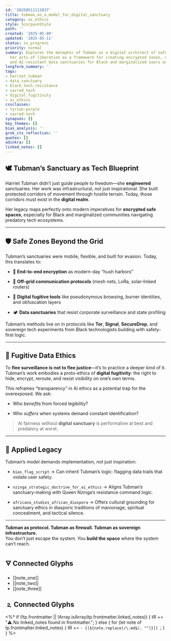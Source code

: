 ```yaml
---
id: '20250511112837'
title: tubman_as_a_model_for_digital_sanctuary
category: ai_ethics
style: ScorpyunStyle
path: ''
created: '2025-05-09'
updated: '2025-05-11'
status: in_progress
priority: normal
summary: Explores the metaphor of Tubman as a digital architect of safe spaces—reframing
  her acts of liberation as a framework for creating encrypted zones, off-grid comms,
  and AI-resistant data sanctuaries for Black and marginalized users online.
longform_summary: ''
tags:
- harriet_tubman
- data_sanctuary
- black_tech_resistance
- sacred_tech
- digital_fugitivity
- ai_ethics
cssclasses:
- tyrian-purple
- sacred-tech
synapses: []
key_themes: []
bias_analysis: ''
grok_ctx_reflection: ''
quotes: []
adinkra: []
linked_notes: []
---
```


## 🕊️ Tubman’s Sanctuary as Tech Blueprint

Harriet Tubman didn’t just guide people to freedom—she **engineered** sanctuaries. Her work was infrastructural, not just inspirational. She built protected corridors of movement through hostile terrain. Today, those corridors must exist in the **digital realm**.

Her legacy maps perfectly onto modern imperatives for **encrypted safe spaces**, especially for Black and marginalized communities navigating predatory tech ecosystems.

---

## 🛡️ Safe Zones Beyond the Grid

Tubman’s sanctuaries were mobile, flexible, and built for evasion. Today, this translates to:

- 🔐 **End-to-end encryption** as modern-day “hush harbors”
    
- 🧭 **Off-grid communication protocols** (mesh nets, LoRa, solar-linked routers)
    
- 🫥 **Digital fugitive tools** like pseudonymous browsing, burner identities, and obfuscation layers
    
- 🏕️ **Data sanctuaries** that resist corporate surveillance and state profiling
    

Tubman’s methods live on in protocols like **Tor**, **Signal**, **SecureDrop**, and sovereign tech experiments from Black technologists building with safety-first logic.

---

## 📜 Fugitive Data Ethics

To **flee surveillance is not to flee justice**—it’s to practice a deeper kind of it. Tubman’s work embodies a proto-ethics of **digital fugitivity**: the right to hide, encrypt, reroute, and resist visibility on one’s own terms.

This reframes “transparency” in AI ethics as a potential trap for the overexposed. We ask:

- Who _benefits_ from forced legibility?
    
- Who _suffers_ when systems demand constant identification?
    

> AI fairness without **digital sanctuary** is performative at best and predatory at worst.

---

## 🧬 Applied Legacy

Tubman’s model demands implementation, not just inspiration:

- `bias_flag_script` → Can inherit Tubman’s logic: flagging data trails that violate user safety.
    
- `nzinga_strategic_doctrine_for_ai_ethics` → Aligns Tubman’s sanctuary-making with Queen Nzinga’s resistance command logic.
    
- `africana_studies_african_diaspora` → Offers cultural grounding for sanctuary ethics in diasporic traditions of maroonage, spiritual concealment, and tactical silence.
    

---

**Tubman as protocol. Tubman as firewall. Tubman as sovereign infrastructure.**  
You don’t just escape the system. You **build the space** where the system can’t reach.

## 🜃 Connected Glyphs
- [[note_one]]
- [[note_two]]
- [[note_three]]
## 🄃 Connected Glyphs

<%*
if (!tp.frontmatter || !Array.isArray(tp.frontmatter.linked_notes)) {
  tR += "⚠️ No linked_notes found in frontmatter.";
} else {
  for (let note of tp.frontmatter.linked_notes) {
    tR += `- [[${note.replace(/\.md$/, "")}]]
`;
  }
}
%>
